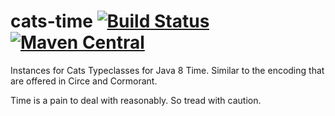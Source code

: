 # cats-time [![Build Status](https://travis-ci.com/ChristopherDavenport/cats-time.svg?branch=master)](https://travis-ci.com/ChristopherDavenport/cats-time) [![Maven Central](https://maven-badges.herokuapp.com/maven-central/io.chrisdavenport/cats-time_2.12/badge.svg)](https://maven-badges.herokuapp.com/maven-central/io.chrisdavenport/cats-time_2.12)

Instances for Cats Typeclasses for Java 8 Time. Similar to the encoding that are offered in Circe and Cormorant. 

Time is a pain to deal with reasonably. So tread with caution.
